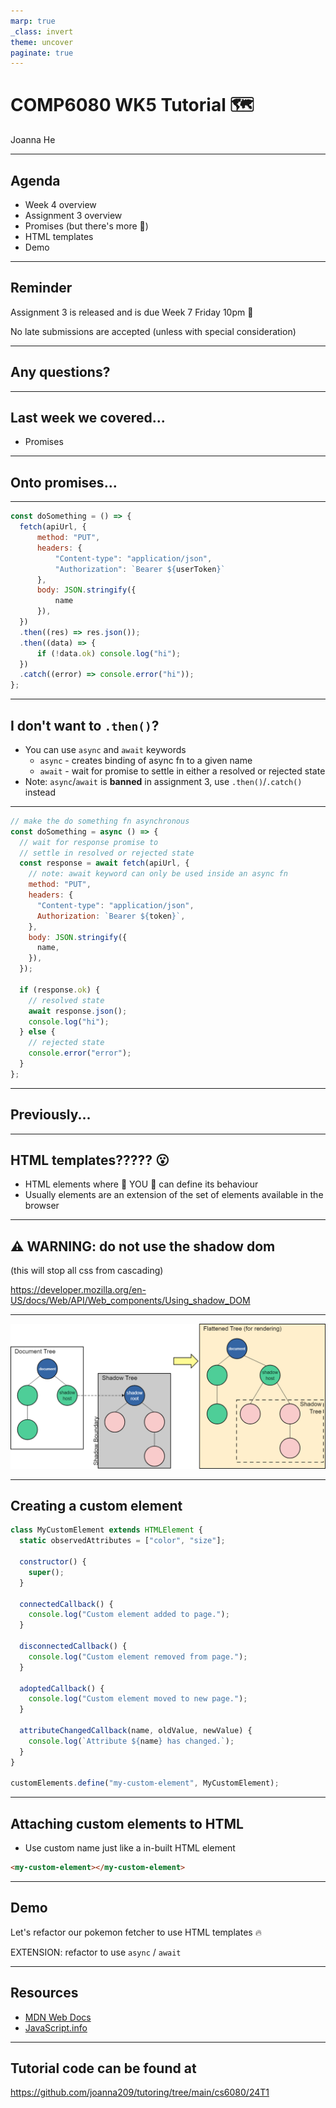 ```yaml
---
marp: true
_class: invert
theme: uncover
paginate: true
---
```


# COMP6080 WK5 Tutorial 🗺️

Joanna He

---

## Agenda

- Week 4 overview
- Assignment 3 overview
- Promises (but there's more 👀)
- HTML templates
- Demo

---

## Reminder

Assignment 3 is released and is due Week 7 Friday 10pm 🚀

No late submissions are accepted (unless with special consideration)

---

## Any questions?

---

## Last week we covered...

- Promises

---

## Onto promises...

---

```js
const doSomething = () => {
  fetch(apiUrl, {
      method: "PUT",
      headers: {
          "Content-type": "application/json",
          "Authorization": `Bearer ${userToken}`
      },
      body: JSON.stringify({
          name
      }),
  })
  .then((res) => res.json());
  .then((data) => {
      if (!data.ok) console.log("hi");
  })
  .catch((error) => console.error("hi"));
};
```

---

## I don't want to `.then()`?

- You can use `async` and `await` keywords
  - `async` - creates binding of async fn to a given name
  - `await` - wait for promise to settle in either a resolved or rejected state
- Note: `async`/`await` is **banned** in assignment 3, use `.then()`/`.catch()` instead

---

```js
// make the do something fn asynchronous
const doSomething = async () => {
  // wait for response promise to
  // settle in resolved or rejected state
  const response = await fetch(apiUrl, {
    // note: await keyword can only be used inside an async fn
    method: "PUT",
    headers: {
      "Content-type": "application/json",
      Authorization: `Bearer ${token}`,
    },
    body: JSON.stringify({
      name,
    }),
  });

  if (response.ok) {
    // resolved state
    await response.json();
    console.log("hi");
  } else {
    // rejected state
    console.error("error");
  }
};
```

---

## Previously...

---

## HTML templates????? 😮

- HTML elements where 🫵 YOU 🫵 can define its behaviour
- Usually elements are an extension of the set of elements available in the browser

---

## ⚠️ WARNING: do not use the shadow dom

(this will stop all css from cascading)

https://developer.mozilla.org/en-US/docs/Web/API/Web_components/Using_shadow_DOM

---

![alt text](assets/image.png)

---

## Creating a custom element

```js
class MyCustomElement extends HTMLElement {
  static observedAttributes = ["color", "size"];

  constructor() {
    super();
  }

  connectedCallback() {
    console.log("Custom element added to page.");
  }

  disconnectedCallback() {
    console.log("Custom element removed from page.");
  }

  adoptedCallback() {
    console.log("Custom element moved to new page.");
  }

  attributeChangedCallback(name, oldValue, newValue) {
    console.log(`Attribute ${name} has changed.`);
  }
}

customElements.define("my-custom-element", MyCustomElement);
```

---

## Attaching custom elements to HTML

- Use custom name just like a in-built HTML element

```html
<my-custom-element></my-custom-element>
```

---

## Demo

Let's refactor our pokemon fetcher to use HTML templates 🔥

EXTENSION: refactor to use `async` / `await`

---

## Resources

- [MDN Web Docs](https://developer.mozilla.org/en-US/docs/Web/API/Web_components/Using_custom_elements)
- [JavaScript.info](https://javascript.info/custom-elements)

---

## Tutorial code can be found at

https://github.com/joanna209/tutoring/tree/main/cs6080/24T1
